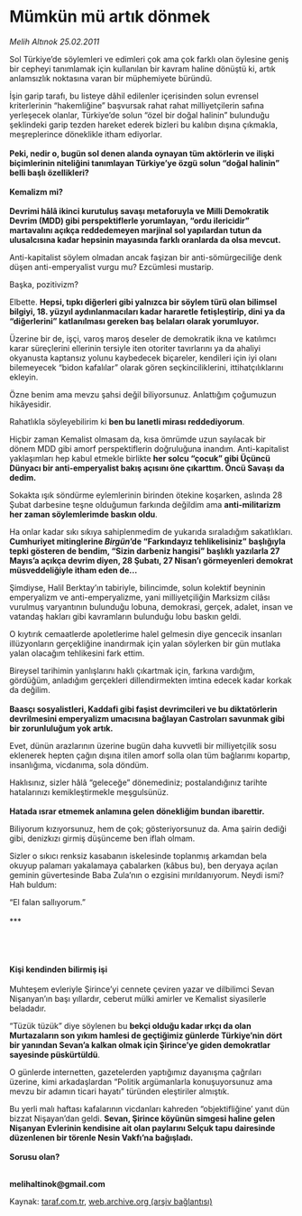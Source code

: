 # Mümkün mü artık dönmek

*Melih Altınok 25.02.2011*

<div class="yazi"><p>Sol Türkiye’de söylemleri ve edimleri çok ama çok farklı olan öylesine geniş bir cepheyi tanımlamak için kullanılan bir kavram haline dönüştü ki, artık anlamsızlık noktasına varan bir müphemiyete büründü.</p>
<p>İşin garip tarafı, bu listeye dâhil edilenler içerisinden solun evrensel kriterlerinin “hakemliğine” başvursak rahat rahat milliyetçilerin safına yerleşecek olanlar, Türkiye’de solun “özel bir doğal halinin” bulunduğu şeklindeki garip tezden hareket ederek bizleri bu kalıbın dışına çıkmakla, meşreplerince döneklikle itham ediyorlar.<br/><br/><b>Peki, nedir o, bugün sol denen alanda oynayan tüm aktörlerin ve ilişki biçimlerinin niteliğini tanımlayan Türkiye’ye özgü solun “doğal halinin” belli başlı özellikleri?<br/><br/></b><b>Kemalizm mi? <br/><br/></b><b>Devrimi hâlâ ikinci kurutuluş savaşı metaforuyla ve Milli Demokratik Devrim (MDD) gibi perspektiflerle yorumlayan, “ordu ilericidir” martavalını açıkça reddedemeyen marjinal sol yapılardan tutun da ulusalcısına kadar hepsinin mayasında farklı oranlarda da olsa mevcut.</b></p>
<p>Anti-kapitalist söylem olmadan ancak faşizan bir anti-sömürgeciliğe denk düşen anti-emperyalist vurgu mu? Ezcümlesi mustarip.</p>
<p>Başka, pozitivizm? </p>
<p>Elbette. <b>Hepsi, tıpkı diğerleri gibi yalnızca bir söylem türü olan bilimsel bilgiyi, 18. yüzyıl aydınlanmacıları kadar hararetle fetişleştirip, dini ya da “diğerlerini” katlanılması gereken baş belaları olarak yorumluyor.</b></p>
<p>Üzerine bir de, işçi, varoş maroş deseler de demokratik ikna ve katılımcı karar süreçlerini ellerinin tersiyle iten otoriter tavırlarını ya da ahaliyi okyanusta kaptansız yolunu kaybedecek biçareler, kendileri için iyi olanı bilemeyecek “bidon kafalılar” olarak gören seçkinciliklerini, ittihatçılıklarını ekleyin.</p>
<p>Özne benim ama mevzu şahsi değil biliyorsunuz. Anlattığım çoğumuzun hikâyesidir.</p>
<p>Rahatlıkla söyleyebilirim ki <b>ben bu lanetli mirası reddediyorum</b>.</p>
<p>Hiçbir zaman Kemalist olmasam da, kısa ömrümde uzun sayılacak bir dönem MDD gibi amorf perspektiflerin doğruluğuna inandım. Anti-kapitalist yaklaşımları hep kabul etmekle birlikte <b>her solcu “çocuk” gibi Üçüncü Dünyacı bir anti-emperyalist bakış açısını öne çıkarttım. Öncü Savaşı da dedim.</b></p>
<p>Sokakta ışık söndürme eylemlerinin birinden ötekine koşarken, aslında 28 Şubat darbesine teşne olduğumun farkında değildim ama <b>anti-militarizm her zaman söylemlerimde baskın oldu</b>. </p>
<p>Ha onlar kadar sıkı sıkıya sahiplenmedim de yukarıda sıraladığım sakatlıkları. <b>Cumhuriyet mitinglerine <i>Birgün</i>’de “Farkındayız tehlikelisiniz” başlığıyla tepki gösteren de bendim, “Sizin darbeniz hangisi” başlıklı yazılarla 27 Mayıs’a açıkça devrim diyen, 28 Şubatı, 27 Nisan’ı görmeyenleri demokrat müsveddeliğiyle itham eden de...</b></p>
<p>Şimdiyse, Halil Berktay’ın tabiriyle, bilincimde, solun kolektif beyninin emperyalizm ve anti-emperyalizme, yani milliyetçiliğin Marksizm cilâsı vurulmuş varyantının bulunduğu lobuna, demokrasi, gerçek, adalet, insan ve vatandaş hakları gibi kavramların bulunduğu lobu baskın geldi. </p>
<p>O kıytırık cemaatlerde apoletlerime halel gelmesin diye gencecik insanları illüzyonların gerçekliğine inandırmak için yalan söylerken bir gün mutlaka yalan olacağım tehlikesini fark ettim.</p>
<p>Bireysel tarihimin yanlışlarını haklı çıkartmak için, farkına vardığım, gördüğüm, anladığım gerçekleri dillendirmekten imtina edecek kadar korkak da değilim.<br/><br/><b>Baasçı sosyalistleri, Kaddafi gibi faşist devrimcileri ve bu diktatörlerin devrilmesini emperyalizm umacısına bağlayan Castroları savunmak gibi bir zorunluluğum yok artık. </b></p>
<p>Evet, dünün arazlarının üzerine bugün daha kuvvetli bir milliyetçilik sosu eklenerek hepten çağın dışına itilen amorf solla olan tüm bağlarımı kopartıp, insanlığıma, vicdanıma, sola döndüm.</p>
<p>Haklısınız, sizler hâlâ “geleceğe” dönemediniz; postalandığınız tarihte hatalarınızı kemikleştirmekle meşgulsünüz.<br/><br/><b>Hatada ısrar etmemek anlamına gelen dönekliğim bundan ibarettir. </b></p>
<p>Biliyorum kızıyorsunuz, hem de çok; gösteriyorsunuz da. Ama şairin dediği gibi, denizkızı girmiş düşünceme ben iflah olmam. </p>
<p>Sizler o sıkıcı renksiz kasabanın iskelesinde toplanmış arkamdan bela okuyup palamarı yakalamaya çabalarken (kâbus bu), ben deryaya açılan geminin güvertesinde Baba Zula’nın o ezgisini mırıldanıyorum. Neydi ismi? Hah buldum:</p>
<p>“El falan sallıyorum.”<br/><br/>***</p>
<p>     </p>
<h4><br/>Kişi kendinden bilirmiş işi</h4>
<p>Muhteşem evleriyle Şirince’yi cennete çeviren yazar ve dilbilimci Sevan Nişanyan’ın başı yıllardır, ceberut mülki amirler ve Kemalist siyasilerle beladadır. </p>
<p>“Tüzük tüzük” diye söylenen bu <b>bekçi olduğu kadar ırkçı da olan Murtazaların son yıkım hamlesi de geçtiğimiz günlerde Türkiye’nin dört bir yanından Sevan’a kalkan olmak için Şirince’ye giden demokratlar sayesinde püskürtüldü</b>.         </p>
<p>O günlerde internetten, gazetelerden yaptığımız dayanışma çağrıları üzerine, kimi arkadaşlardan “Politik argümanlarla konuşuyorsunuz ama mevzu bir adamın ticari hayatı” türünden eleştiriler almıştık. </p>
<p>Bu yerli malı haftası kafalarının vicdanları kahreden “objektifliğine’ yanıt dün bizzat Nişayan’dan geldi. <b>Sevan, Şirince köyünün simgesi haline gelen Nişanyan Evlerinin kendisine ait olan paylarını Selçuk tapu dairesinde düzenlenen bir törenle Nesin Vakfı’na bağışladı. <br/><br/></b><b>Sorusu olan?</b></p>
<p><b><br/>melihaltinok@gmail.com</b></p>
</div>

Kaynak: [taraf.com.tr](http://www.taraf.com.tr/melih-altinok/makale-mumkun-mu-artik-donmek.htm), [web.archive.org (arşiv bağlantısı)](http://web.archive.org/web/20131114042110/http://www.taraf.com.tr/melih-altinok/makale-mumkun-mu-artik-donmek.htm)
